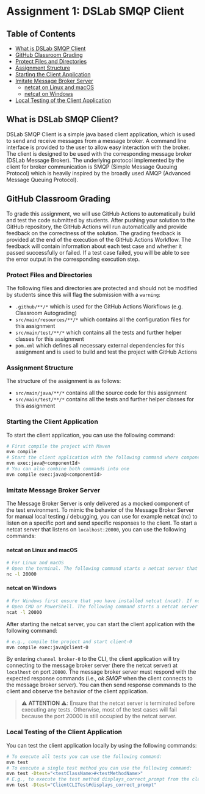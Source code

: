 # Assignment 1: DSLab SMQP Client

## Table of Contents

- [What is DSLab SMQP Client](#what-is-dslab-smqp-client)
- [GitHub Classroom Grading](#github-classroom-grading)
- [Protect Files and Directories](#protect-files-and-directories)
- [Assignment Structure](#assignment-structure)
- [Starting the Client Application](#starting-the-client-application)
- [Imitate Message Broker Server](#imitate-message-broker-server)
  - [netcat on Linux and macOS](#netcat-on-linux-and-macos)
  - [netcat on Windows](#netcat-on-windows)
- [Local Testing of the Client Application](#local-testing-of-the-client-application)

## What is DSLab SMQP Client?

DSLab SMQP Client is a simple java based client application, which is used to send and receive messages from a message
broker.
A command line interface is provided to the user to allow easy interaction with the broker. The client is designed to be
used with the corresponding message broker (DSLab Message Broker). The underlying protocol implemented by the client for
broker
communication is SMQP (Simple Message Queuing Protocol) which is heavily inspired by the broadly used AMQP (Advanced
Message Queuing
Protocol).

## GitHub Classroom Grading

To grade this assignment, we will use GitHub Actions to automatically build and test the code submitted by students.
After pushing your
solution to the GitHub repository, the GitHub Actions will run automatically and provide feedback on the correctness of
the solution.
The grading feedback is provided at the end of the execution of the GitHub Actions Workflow. The feedback will contain
information about
each test case and whether it passed successfully or failed. If a test case failed, you will be able to see the error
output in the corresponding
execution step.

### Protect Files and Directories

The following files and directories are protected and should not be modified by students since this will flag the
submission with a `warning`:

- `.github/**/*` which is used for the GitHub Actions Workflows (e.g. Classroom Autograding)
- `src/main/resources/**/*` which contains all the configuration files for this assignment
- `src/main/test/**/*` which contains all the tests and further helper classes for this assignment
- `pom.xml` which defines all necessary external dependencies for this assignment and is used to build and test the
  project with GitHub Actions

### Assignment Structure

The structure of the assignment is as follows:

- `src/main/java/**/*` contains all the source code for this assignment
- `src/main/test/**/*` contains all the tests and further helper classes for this assignment

### Starting the Client Application

To start the client application, you can use the following command:

```bash
# First compile the project with Maven
mvn compile
# Start the client application with the following command where componentId is one of client-0, client-1 or client-2.
mvn exec:java@<componentId>
# You can also combine both commands into one
mvn compile exec:java@<componentId>
```

### Imitate Message Broker Server
The Message Broker Server is only delivered as a mocked component of the test environment. To mimic the behavior of the
Message Broker Server for manual local testing / debugging, you can use for example netcat (nc) to listen on a specific
port and send specific responses to the client. To start a netcat server that listens on `localhost:20000`, you can use the following commands:

#### netcat on Linux and macOS
```bash
# For Linux and macOS
# Open the terminal. The following command starts a netcat server that listens at localhost on port 20000 for incoming connections.
nc -l 20000
```

#### netcat on Windows
```bash
# For Windows first ensure that you have installed netcat (ncat). If not, you can download it from the following link: https://nmap.org/download.html#windows
# Open CMD or PowerShell. The following command starts a netcat server that listens at localhost on port 20000 for incoming connections.
ncat -l 20000
```

After starting the netcat server, you can start the client application with the following command:

```bash
# e.g., compile the project and start client-0
mvn compile exec:java@client-0
```

By entering `channel broker-0` to the CLI, the client application will try connecting to the message broker server (here the netcat server) at `localhost` on port `20000`. The message broker server must respond with the expected response commands
(i.e., *ok SMQP* when the client connects to the message broker server). You can then send response commands to the client and observe the behavior of the client application.

> ⚠️ **ATTENTION** ⚠️: Ensure that the netcat server is terminated before executing any tests. Otherwise, most of the test cases will fail because the port 20000 is still occupied by the netcat server.

### Local Testing of the Client Application

You can test the client application locally by using the following commands:

```bash
# To execute all tests you can use the following command:
mvn test
# To execute a single test method you can use the following command:
mvn test -Dtest="<testClassName>#<testMethodName>"
# E.g., to execute the test method displays_correct_prompt from the class ClientCLITest you can use the following command:
mvn test -Dtest="ClientCLITest#displays_correct_prompt"
```

